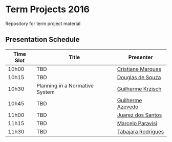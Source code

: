 # Term Projects 2016
Repository for term project material

## Presentation Schedule

| Time Slot | Title | Presenter |
| --------- | ----- | --------- |
| 10h00     | TBD   | [Cristiane Marques](/cristiane) | 
| 10h15     | TBD   | [Douglas de Souza](/douglas)  |
| 10h30     | Planning in a Normative System   | [Guilherme Krzisch](/guilhermek) |
| 10h45     | TBD   | [Guilherme Azevedo](/guilhermea) | 
| 11h00     | TBD   | [Juarez dos Santos](/juarez) |
| 11h15     | TBD   | [Marcelo Paravisi](/marcelo)  |
| 11h30     | TBD   | [Tabajara Rodrigues](/tabajara) |
